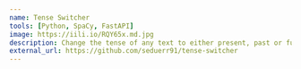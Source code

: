 ```yaml
---
name: Tense Switcher
tools: [Python, SpaCy, FastAPI]
image: https://iili.io/RQY65x.md.jpg
description: Change the tense of any text to either present, past or future.
external_url: https://github.com/seduerr91/tense-switcher
---
```

